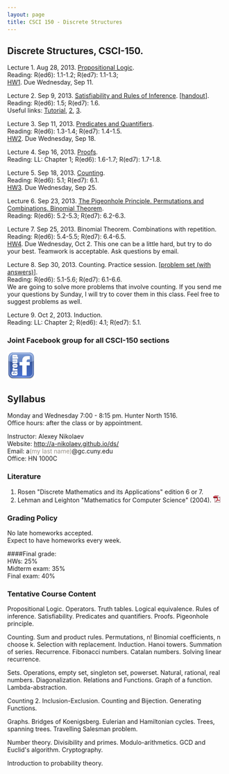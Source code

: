 ```yaml
---
layout: page
title: CSCI 150 - Discrete Structures
---
```


## Discrete Structures, CSCI-150.

Lecture 1. Aug 28, 2013. [Propositional Logic](/ds/docs/lec1.pdf).   
Reading: R(ed6): 1.1-1.2; R(ed7): 1.1-1.3;  
[HW1](/ds/docs/hw1.pdf). Due Wednesday, Sep 11.

Lecture 2. Sep 9, 2013. [Satisfiability and Rules of Inference](/ds/docs/lec2.pdf). [[handout](/ds/docs/cc1.pdf)].  
Reading: R(ed6): 1.5; R(ed7): 1.6.  
Useful links:
[Tutorial](http://www.cs.colostate.edu/~cs122/tut_3.php),
[2](http://www.millersville.edu/~bikenaga/math-proof/rules-of-inference/rules-of-inference.html),
[3](http://cs.gmu.edu/~henryh/330/Trans-pdf/3.pdf).


Lecture 3. Sep 11, 2013. [Predicates and Quantifiers](/ds/docs/lec3.pdf).   
Reading: R(ed6): 1.3-1.4; R(ed7): 1.4-1.5.   
[HW2](/ds/docs/hw2.pdf). Due Wednesday, Sep 18.

Lecture 4. Sep 16, 2013. [Proofs](/ds/docs/lec4.pdf).  
Reading: LL: Chapter 1; R(ed6): 1.6-1.7; R(ed7): 1.7-1.8.

Lecture 5. Sep 18, 2013. [Counting](/ds/docs/lec5.pdf).  
Reading: R(ed6): 5.1; R(ed7): 6.1.  
[HW3](/ds/docs/hw3.pdf). Due Wednesday, Sep 25.

Lecture 6. Sep 23, 2013. [The Pigeonhole Principle. Permutations and Combinations. Binomial Theorem](/ds/docs/lec6.pdf).  
Reading: R(ed6): 5.2-5.3; R(ed7): 6.2-6.3.

Lecture 7. Sep 25, 2013. Binomial Theorem. Combinations with repetition.   
Reading: R(ed6): 5.4-5.5; R(ed7): 6.4-6.5.  
[HW4](/ds/docs/hw4.pdf). Due Wednesday, Oct 2. This one can be a little hard, but try to do your best. 
Teamwork is acceptable. Ask questions by email.

Lecture 8. Sep 30, 2013. Counting. Practice session. [[problem set (with answers)](/ds/docs/cc3-full.pdf)].  
Reading: R(ed6): 5.1-5.6; R(ed7): 6.1-6.6.   
We are going to solve more problems that involve counting.
If you send me your questions by Sunday, I will try to cover them in this class.
Feel free to suggest problems as well. 

Lecture 9. Oct 2, 2013. Induction.  
Reading: LL: Chapter 2; R(ed6): 4.1; R(ed7): 5.1.

### Joint Facebook group for all CSCI-150 sections
[![fb][fbimg]](https://www.facebook.com/groups/226900480808188/)

## Syllabus

Monday and Wednesday 7:00 - 8:15 pm. Hunter North 1516.  
Office hours: after the class or by appointment.

Instructor: Alexey Nikolaev  
Website: <http://a-nikolaev.github.io/ds/>  
Email: a<span style="color:#969086;">(my last name)</span>@gc.cuny.edu  
Office: HN 1000C  

### Literature
1. Rosen "Discrete Mathematics and its Applications" edition 6 or 7.
2. Lehman and Leighton "Mathematics for Computer Science" (2004).
[![pdf][pdfimg]](/docs/mit-mathcs.pdf)

### Grading Policy
No late homeworks accepted.  
Expect to have homeworks every week.

####Final grade:    
  HWs: 25%  
  Midterm exam: 35%  
  Final exam: 40%  

### Tentative Course Content
Propositional Logic. Operators. Truth tables. Logical equivalence.
Rules of inference. Satisfiability.
Predicates and quantifiers.
Proofs. Pigeonhole principle.
 
Counting. Sum and product rules.
Permutations, n! Binomial coefficients, n choose k. Selection with replacement.
Induction. Hanoi towers. Summation of series.
Recurrence. Fibonacci numbers. Catalan numbers. Solving linear recurrence.
 
Sets. Operations, empty set, singleton set, powerset.
Natural, rational, real numbers.
Diagonalization. Relations and Functions.
Graph of a function. Lambda-abstraction.
 
Counting 2. Inclusion-Exclusion.
Counting and Bijection. Generating Functions.
 
Graphs. Bridges of Koenigsberg. Eulerian and Hamiltonian cycles.
Trees, spanning trees. Travelling Salesman problem.
 
Number theory. Divisibility and primes. Modulo-arithmetics. GCD and Euclid's algorithm.
Cryptography.

Introduction to probability theory.

[pdfimg]: /img/pdf1.png
[fbimg]: /img/fb.png
